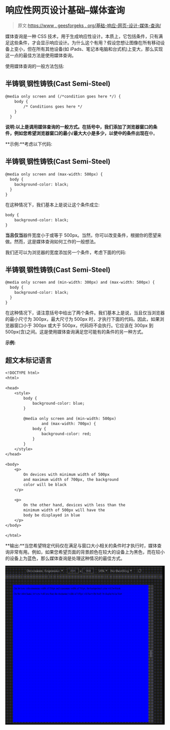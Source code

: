 # 响应性网页设计基础–媒体查询

> 原文:[https://www . geesforgeks . org/基础-响应-网页-设计-媒体-查询/](https://www.geeksforgeeks.org/basics-of-responsive-web-design-media-queries/)

媒体查询是一种 CSS 技术，用于生成响应性设计。本质上，它包括条件，只有满足这些条件，才会显示响应设计。为什么这个有用？假设您想让图像在所有移动设备上变小，但在所有其他设备(如 iPads、笔记本电脑和台式机)上变大，那么实现这一点的最佳方法是使用媒体查询。

使用媒体查询的一般方法包括:

## 半铸钢ˌ钢性铸铁(Cast Semi-Steel)

```htmlhtml
@media only screen and (/*condition goes here */) {
    body {
        /* Conditions goes here */
    }
  }
```

**说明:**以上是调用媒体查询的一般方式。在括号中，我们添加了浏览器窗口的条件，例如您希望浏览器窗口的最小/最大大小是多少，以使**中的条件出现在**中。

**示例:**考虑以下代码:

## 半铸钢ˌ钢性铸铁(Cast Semi-Steel)

```htmlhtml
@media only screen and (max-width: 500px) {
  body {
    background-color: black;
  }
}
```

在这种情况下，我们基本上是说让这个条件成立:

```htmlhtml
body {    
    background-color: black; 
}
```

**当且仅当**器件宽度小于或等于 500px。当然，你可以改变条件，根据你的愿望来做。然而，这是媒体查询如何工作的一般想法。

我们还可以为浏览器的宽度添加另一个条件，考虑下面的代码:

## 半铸钢ˌ钢性铸铁(Cast Semi-Steel)

```htmlhtml
@media only screen and (min-width: 300px) and (max-width: 500px) {
  body {
    background-color: black;
  }
}
```

在这种情况下，请注意括号中给出了两个条件。我们基本上是说，当且仅当浏览器的最小尺寸为 300px，最大尺寸为 500px 时，才执行下面的代码。因此，如果浏览器窗口小于 300px 或大于 500px，代码将不会执行。它应该在 300px 到 500px(含)之间。这是使用媒体查询满足您可能有的条件的另一种方式。

**示例:**

## 超文本标记语言

```htmlhtml
<!DOCTYPE html>
<html>

<head>
    <style>
        body {
            background-color: blue;
        }

        @media only screen and (min-width: 500px) 
                and (max-width: 700px) {
            body {
                background-color: red;
            }
        }
    </style>
</head>

<body>
    <p>
        On devices with minimum width of 500px
        and maximum width of 700px, the background
        color will be black
    </p>

    <p>
        On the other hand, devices with less than the
        minimum width of 500px will have the
        body be displayed in blue
    </p>
</body>

</html>
```

**输出:**当您希望特定代码仅在满足与窗口大小相关的条件时才执行时，媒体查询非常有用。例如，如果您希望页面的背景颜色在较大的设备上为黑色，而在较小的设备上为蓝色，那么媒体查询是处理这种情况的最佳方式。

![](img/0ec3eccb12f85e5d51b22fe816113d27.png)